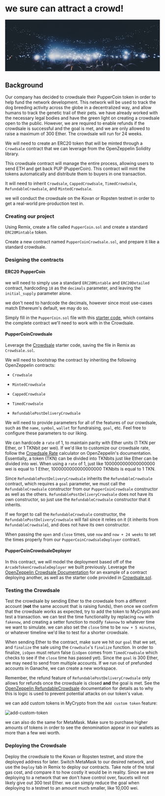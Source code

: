 # we sure can attract a crowd!

![crowd](Images/crowd.png)

## Background

Our company has decided to crowdsale their PupperCoin token in order to help fund the network development.
This network will be used to track the dog breeding activity across the globe in a decentralized way, and allow humans to track the genetic trail of their pets. we have already worked with the necessary legal bodies and have the green light on creating a crowdsale open to the public. However, we are required to enable refunds if the crowdsale is successful and the goal is met, and we are only allowed to raise a maximum of 300 Ether. The crowdsale will run for 24 weeks.

We will need to create an ERC20 token that will be minted through a `Crowdsale` contract that we can leverage from the OpenZeppelin Solidity library.

This crowdsale contract will manage the entire process, allowing users to send ETH and get back PUP (PupperCoin).
This contract will mint the tokens automatically and distribute them to buyers in one transaction.

It will need to inherit `Crowdsale`, `CappedCrowdsale`, `TimedCrowdsale`, `RefundableCrowdsale`, and `MintedCrowdsale`.

we will conduct the crowdsale on the Kovan or Ropsten testnet in order to get a real-world pre-production test in.

### Creating our project

Using Remix, create a file called `PupperCoin.sol` and create a standard `ERC20Mintable` token. 

Create a new contract named `PupperCoinCrowdsale.sol`, and prepare it like a standard crowdsale.

### Designing the contracts

#### ERC20 PupperCoin

we will need to simply use a standard `ERC20Mintable` and `ERC20Detailed` contract, hardcoding `18` as the `decimals` parameter, and leaving the `initial_supply` parameter alone.

we don't need to hardcode the decimals, however since most use-cases match Ethereum's default, we may do so.

Simply fill in the `PupperCoin.sol` file with this [starter code](../Starter-Code/PupperCoin.sol), which contains the complete contract we'll need to work with in the Crowdsale.

#### PupperCoinCrowdsale

Leverage the [Crowdsale](Code/Crowdsale.sol) starter code, saving the file in Remix as `Crowdsale.sol`.

We will need to bootstrap the contract by inheriting the following OpenZeppelin contracts:

* `Crowdsale`

* `MintedCrowdsale`

* `CappedCrowdsale`

* `TimedCrowdsale`

* `RefundablePostDeliveryCrowdsale`

We will need to provide parameters for all of the features of our crowdsale, such as the `name`, `symbol`, `wallet` for fundraising, `goal`, etc. Feel free to configure these parameters to our liking.

We can hardcode a `rate` of 1, to maintain parity with Ether units (1 TKN per Ether, or 1 TKNbit per wei). If we'd like to customize our crowdsale rate, follow the [Crowdsale Rate](https://docs.openzeppelin.com/contracts/2.x/crowdsales#crowdsale-rate) calculator on OpenZeppelin's documentation. Essentially, a token (TKN) can be divided into TKNbits just like Ether can be divided into wei. When using a `rate` of 1, just like 1000000000000000000 wei is equal to 1 Ether, 1000000000000000000 TKNbits is equal to 1 TKN.

Since `RefundablePostDeliveryCrowdsale` inherits the `RefundableCrowdsale` contract, which requires a `goal` parameter, we must call the `RefundableCrowdsale` constructor from our `PupperCoinCrowdsale` constructor as well as the others. `RefundablePostDeliveryCrowdsale` does not have its own constructor, so just use the `RefundableCrowdsale` constructor that it inherits.

If we forget to call the `RefundableCrowdsale` constructor, the `RefundablePostDeliveryCrowdsale` will fail since it relies on it (it inherits from `RefundableCrowdsale`), and does not have its own constructor.

When passing the `open` and `close` times, use `now` and `now + 24 weeks` to set the times properly from our `PupperCoinCrowdsaleDeployer` contract.

#### PupperCoinCrowdsaleDeployer

In this contract, we will model the deployment based off of the `ArcadeTokenCrowdsaleDeployer` we built previously. Leverage the [OpenZeppelin Crowdsale Documentation](https://docs.openzeppelin.com/contracts/2.x/crowdsales) for an example of a contract deploying another, as well as the starter code provided in [Crowdsale.sol](Code/Crowdsale.sol).

### Testing the Crowdsale

Test the crowdsale by sending Ether to the crowdsale from a different account (**not** the same account that is raising funds), then once we confirm that the crowdsale works as expected, try to add the token to MyCrypto and test a transaction. we can test the time functionality by replacing `now` with `fakenow`, and creating a setter function to modify `fakenow` to whatever time we want to simulate. we can also set the `close` time to be `now + 5 minutes`, or whatever timeline we'd like to test for a shorter crowdsale.

When sending Ether to the contract, make sure we hit our `goal` that we set, and `finalize` the sale using the `Crowdsale`'s `finalize` function. In order to finalize, `isOpen` must return false (`isOpen` comes from `TimedCrowdsale` which checks to see if the `close` time has passed yet). Since the `goal` is 300 Ether, we may need to send from multiple accounts. If we run out of prefunded accounts in Ganache, we can create a new workspace.

Remember, the refund feature of `RefundablePostDeliveryCrowdsale` only allows for refunds once the crowdsale is closed **and** the goal is met. See the [OpenZeppelin RefundableCrowdsale](https://docs.openzeppelin.com/contracts/2.x/api/crowdsale#RefundableCrowdsale) documentation for details as to why this is logic is used to prevent potential attacks on our token's value.

we can add custom tokens in MyCrypto from the `Add custom token` feature:

![add-custom-token](https://i.imgur.com/p1wwXQ9.png)

we can also do the same for MetaMask. Make sure to purchase higher amounts of tokens in order to see the denomination appear in our wallets as more than a few wei worth.

### Deploying the Crowdsale

Deploy the crowdsale to the Kovan or Ropsten testnet, and store the deployed address for later. Switch MetaMask to our desired network, and use the `Deploy` tab in Remix to deploy our contracts. Take note of the total gas cost, and compare it to how costly it would be in reality. Since we are deploying to a network that we don't have control over, faucets will not likely give out 300 test Ether. we can simply reduce the goal when deploying to a testnet to an amount much smaller, like 10,000 wei.
